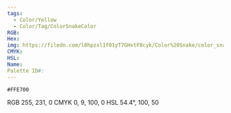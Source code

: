 ```yaml
---
tags:
  - Color/Yellow
  - Color/Tag/ColorSnakeColor
RGB: 
Hex: 
img: https://filedn.com/l0hpzxl1f01yT7GHxtF8cyk/Color%20Snake/color_snake_csv_to_svg/%23FFE700.svg
CMYK: 
HSL: 
Name: 
Palette ID#:
---
```


```palette
#FFE700
```
RGB 255, 231, 0
CMYK	0, 9, 100, 0
HSL	54.4°, 100, 50
